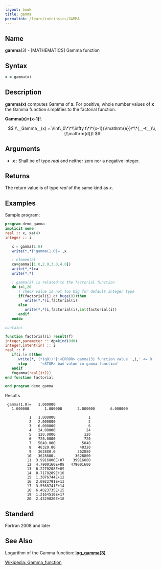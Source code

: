 ```yaml
---
layout: book
title: gamma
permalink: /learn/intrinsics/GAMMA
---
```

## __Name__

__gamma__(3) - \[MATHEMATICS\] Gamma function
## __Syntax__
```fortran
x = gamma(x)
```


## __Description__

__gamma(x)__ computes Gamma of __x__. For positive, whole number values of __x__ the
Gamma function simplifies to the factorial function.

__Gamma(x)=(x-1)\!__.

$$ \\__Gamma__(x) = \\int\_0\*\*\\infty
t\*\*{x-1}{\\mathrm{e}}\*\*{__-t__}\\,{\\mathrm{d}}t $$

## __Arguments__

  - __x__
    : Shall be of type _real_ and neither zero nor a negative integer.

## __Returns__

The return value is of type _real_ of the same kind as _x_.

## __Examples__

Sample program:

```fortran
program demo_gamma
implicit none
real :: x, xa(4)
integer :: i

   x = gamma(1.0) 
   write(*,*)'gamma(1.0)=',x

   ! elemental
   xa=gamma([1.0,2.0,3.0,4.0])
   write(*,*)xa
   write(*,*)

   ! gamma(3) is related to the factorial function
   do i=1,20
      ! check value is not too big for default integer type
      if(factorial(i).gt.huge(0))then
         write(*,*)i,factorial(i)
      else
         write(*,*)i,factorial(i),int(factorial(i))
      endif
   enddo

contains

function factorial(i) result(f)
integer,parameter :: dp=kind(0d0)
integer,intent(in) :: i
real :: f
   if(i.le.0)then
      write(*,'(*(g0))')'<ERROR> gamma(3) function value ',i,' <= 0'
      stop      '<STOP> bad value in gamma function'
   endif
   f=gamma(real(i+1))
end function factorial

end program demo_gamma
```
Results
```text
 gamma(1.0)=   1.000000    
   1.000000       1.000000       2.000000       6.000000    
 
           1   1.000000               1
           2   2.000000               2
           3   6.000000               6
           4   24.00000              24
           5   120.0000             120
           6   720.0000             720
           7   5040.000            5040
           8   40320.00           40320
           9   362880.0          362880
          10   3628800.         3628800
          11  3.9916800E+07    39916800
          12  4.7900160E+08   479001600
          13  6.2270208E+09
          14  8.7178289E+10
          15  1.3076744E+12
          16  2.0922791E+13
          17  3.5568741E+14
          18  6.4023735E+15
          19  1.2164510E+17
          20  2.4329020E+18
```

## __Standard__

Fortran 2008 and later

## __See Also__

Logarithm of the Gamma function: [__log\_gamma(3)__](LOG_GAMMA)

[Wikipedia: Gamma_function](https://en.wikipedia.org/wiki/Gamma_function)
